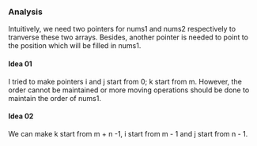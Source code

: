 ### Analysis

Intuitively, we need two pointers for nums1 and nums2 respectively to tranverse these two arrays.
Besides, another pointer is needed to point to the position which will be filled in nums1.

#### Idea 01
I tried to make pointers i and j start from 0; k start from m.
However, the order cannot be maintained or more moving operations should be done to maintain the order of nums1.

#### Idea 02
We can make k start from m + n -1, i start from m - 1 and j start from n - 1.
